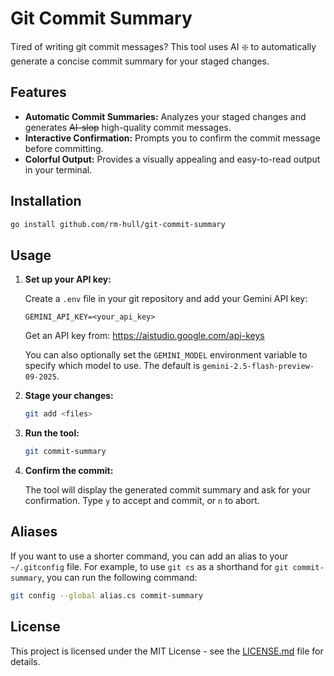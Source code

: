 # Git Commit Summary

Tired of writing git commit messages? This tool uses AI :sparkle: to automatically generate a concise commit summary for your staged changes.

## Features

- **Automatic Commit Summaries:** Analyzes your staged changes and generates ~~AI-slop~~ high-quality commit messages.
- **Interactive Confirmation:** Prompts you to confirm the commit message before committing.
- **Colorful Output:** Provides a visually appealing and easy-to-read output in your terminal.

## Installation

```bash
go install github.com/rm-hull/git-commit-summary
```

## Usage

1.  **Set up your API key:**

    Create a `.env` file in your git repository and add your Gemini API key:

    ```
    GEMINI_API_KEY=<your_api_key>
    ```

    Get an API key from: https://aistudio.google.com/api-keys

    You can also optionally set the `GEMINI_MODEL` environment variable to specify which model to use. The default is `gemini-2.5-flash-preview-09-2025`.

2.  **Stage your changes:**

    ```bash
    git add <files>
    ```

3.  **Run the tool:**

    ```bash
    git commit-summary
    ```

4.  **Confirm the commit:**

    The tool will display the generated commit summary and ask for your confirmation. Type `y` to accept and commit, or `n` to abort.

## Aliases

If you want to use a shorter command, you can add an alias to your `~/.gitconfig` file. For example, to use `git cs` as a shorthand for `git commit-summary`, you can run the following command:

```bash
git config --global alias.cs commit-summary
```

## License

This project is licensed under the MIT License - see the [LICENSE.md](LICENSE.md) file for details.
